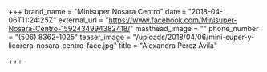 +++
brand_name = "Minisuper Nosara Centro"
date = "2018-04-06T11:24:25Z"
external_url = "https://www.facebook.com/Minisuper-Nosara-Centro-1592434994382418/"
masthead_image = ""
phone_number = "(506) 8362-1025"
teaser_image = "/uploads/2018/04/06/mini-super-y-licorera-nosara-centro-face.jpg"
title = "Alexandra Perez Avila"

+++
